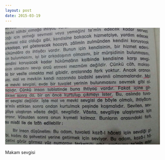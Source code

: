 ```yaml
---
layout: post
date: 2015-03-19
---
```


![](/images/tumblr_nlh2w27kc61u3gx2to1_1280.jpg)

Makam sevgisi
